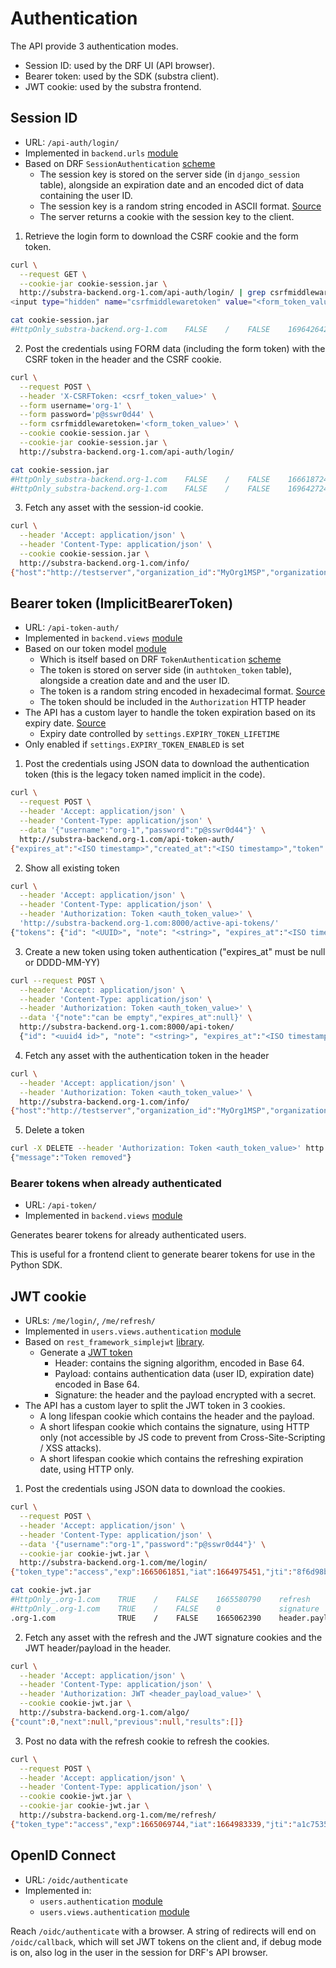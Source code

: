 # Authentication

The API provide 3 authentication modes.

- Session ID: used by the DRF UI (API browser).
- Bearer token: used by the SDK (substra client).
- JWT cookie: used by the substra frontend.

## Session ID

- URL: `/api-auth/login/`
- Implemented in `backend.urls` [module](../backend/backend/url.py)
- Based on DRF `SessionAuthentication` [scheme](https://www.django-rest-framework.org/api-guide/authentication/#sessionauthentication)
  - The session key is stored on the server side (in `django_session` table), alongside an expiration date and an encoded dict of data containing the user ID.
  - The session key is a random string encoded in ASCII format. [Source](https://docs.djangoproject.com/fr/4.1/topics/http/sessions)
  - The server returns a cookie with the session key to the client.

1. Retrieve the login form to download the CSRF cookie and the form token.

```bash
curl \
  --request GET \
  --cookie-jar cookie-session.jar \
  http://substra-backend.org-1.com/api-auth/login/ | grep csrfmiddlewaretoken
<input type="hidden" name="csrfmiddlewaretoken" value="<form_token_value>">

cat cookie-session.jar
#HttpOnly_substra-backend.org-1.com    FALSE    /    FALSE    1696426424    csrftoken    <csrf_token_value>
```

2. Post the credentials using FORM data (including the form token) with the CSRF token in the header and the CSRF cookie.

```bash
curl \
  --request POST \
  --header 'X-CSRFToken: <csrf_token_value>' \
  --form username='org-1' \
  --form password='p@sswr0d44' \
  --form csrfmiddlewaretoken='<form_token_value>' \
  --cookie cookie-session.jar \
  --cookie-jar cookie-session.jar \
  http://substra-backend.org-1.com/api-auth/login/

cat cookie-session.jar
#HttpOnly_substra-backend.org-1.com    FALSE    /    FALSE    1666187244    sessionid    <session_id_value>
#HttpOnly_substra-backend.org-1.com    FALSE    /    FALSE    1696427244    csrftoken    <csrf_token_value>
```

3. Fetch any asset with the session-id cookie.

```bash
curl \
  --header 'Accept: application/json' \
  --header 'Content-Type: application/json' \
  --cookie cookie-session.jar \
  http://substra-backend.org-1.com/info/
{"host":"http://testserver","organization_id":"MyOrg1MSP","organization_name":"OrgTestSuite","config":{"model_export_enabled":false},"auth":{},"channel":"mychannel","version":"dev","orchestrator_version":null,"user":"org-1","user_role":"ADMIN"}
```

## Bearer token (ImplicitBearerToken)

- URL: `/api-token-auth/`
- Implemented in `backend.views` [module](../backend/backend/views.py)
- Based on our token model [module](../backend/users/models/token.py)
  - Which is itself based on DRF `TokenAuthentication` [scheme](https://www.django-rest-framework.org/api-guide/authentication/#tokenauthentication)
  - The token is stored on server side (in `authtoken_token` table), alongside a creation date and and the user ID.
  - The token is a random string encoded in hexadecimal format. [Source](https://github.com/encode/django-rest-framework/blob/master/rest_framework/authtoken/models.py)
  - The token should be included in the `Authorization` HTTP header
- The API has a custom layer to handle the token expiration based on its expiry date. [Source](../backend/users/models/token.py)
  - Expiry date controlled by `settings.EXPIRY_TOKEN_LIFETIME`
- Only enabled if `settings.EXPIRY_TOKEN_ENABLED` is set

1. Post the credentials using JSON data to download the authentication token (this is the legacy token named implicit in the code).

```bash
curl \
  --request POST \
  --header 'Accept: application/json' \
  --header 'Content-Type: application/json' \
  --data '{"username":"org-1","password":"p@sswr0d44"}' \
  http://substra-backend.org-1.com/api-token-auth/
{"expires_at":"<ISO timestamp>","created_at":"<ISO timestamp>","token":"<auth_token_value>","id":"<UUID>"}
```

2. Show all existing token

```bash
curl \
  --header 'Accept: application/json' \
  --header 'Content-Type: application/json' \
  --header 'Authorization: Token <auth_token_value>' \
  'http://substra-backend.org-1.com:8000/active-api-tokens/'
{"tokens": {"id": "<UUID>", "note": "<string>", "expires_at":"<ISO timestamp>", "created_at":"<ISO timestamp>"}, "implicit_tokens":[{"expires_at":"<ISO timestamp>", "created_at":"<ISO timestamp>","id":"<UUID>"}]}
```

3. Create a new token using token authentication ("expires_at" must be null or DDDD-MM-YY)

```bash
curl --request POST \
  --header 'Accept: application/json' \
  --header 'Content-Type: application/json' \
  --header 'Authorization: Token <auth_token_value>' \
  --data '{"note":"can be empty","expires_at":null}' \
  http://substra-backend.org-1.com:8000/api-token/
  {"id": "<uuid4 id>", "note": "<string>", "expires_at":"<ISO timestamp or null>", "created_at":"<ISO timestamp>, "token":"<auth_token_value>}
```

4. Fetch any asset with the authentication token in the header

```bash
curl \
  --header 'Accept: application/json' \
  --header 'Authorization: Token <auth_token_value>' \
  http://substra-backend.org-1.com/info/
{"host":"http://testserver","organization_id":"MyOrg1MSP","organization_name":"OrgTestSuite","config":{"model_export_enabled":false},"auth":{},"channel":"mychannel","version":"dev","orchestrator_version":null,"user":"org-1","user_role":"ADMIN"}
```

5. Delete a token

``` bash
curl -X DELETE --header 'Authorization: Token <auth_token_value>' http://substra-backend.org-1.com/active-api-tokens/?id=<UUID>
{"message":"Token removed"}
```

### Bearer tokens when already authenticated

- URL: `/api-token/`
- Implemented in `backend.views` [module](../backend/backend/views.py)

Generates bearer tokens for already authenticated users.

This is useful for a frontend client to generate bearer tokens for use in the Python SDK.

## JWT cookie

- URLs: `/me/login/`, `/me/refresh/`
- Implemented in `users.views.authentication` [module](../backend/users/views/authentication.py)
- Based on `rest_framework_simplejwt` [library](https://django-rest-framework-simplejwt.readthedocs.io/en/latest/index.html).
  - Generate a [JWT token](https://jwt.io/introduction)
    - Header: contains the signing algorithm, encoded in Base 64.
    - Payload: contains authentication data (user ID, expiration date) encoded in Base 64.
    - Signature: the header and the payload encrypted with a secret.
- The API has a custom layer to split the JWT token in 3 cookies.
  - A long lifespan cookie which contains the header and the payload.
  - A short lifespan cookie which contains the signature, using HTTP only (not accessible by JS code to prevent from Cross-Site-Scripting / XSS attacks).
  - A short lifespan cookie which contains the refreshing expiration date, using HTTP only.

1. Post the credentials using JSON data to download the cookies.

```bash
curl \
  --request POST \
  --header 'Accept: application/json' \
  --header 'Content-Type: application/json' \
  --data '{"username":"org-1","password":"p@sswr0d44"}' \
  --cookie-jar cookie-jwt.jar \
  http://substra-backend.org-1.com/me/login/
{"token_type":"access","exp":1665061851,"iat":1664975451,"jti":"8f6d98b667024db59dcc55f923db8d22","user_id":1}

cat cookie-jwt.jar
#HttpOnly_.org-1.com    TRUE    /    FALSE    1665580790    refresh           <refresh_value>
#HttpOnly_.org-1.com    TRUE    /    FALSE    0             signature         <signature_value>
.org-1.com              TRUE    /    FALSE    1665062390    header.payload    <header_payload_value>
```

2. Fetch any asset with the refresh and the JWT signature cookies and the JWT header/payload in the header.

```bash
curl \
  --header 'Accept: application/json' \
  --header 'Content-Type: application/json' \
  --header 'Authorization: JWT <header_payload_value>' \
  --cookie cookie-jwt.jar \
  http://substra-backend.org-1.com/algo/
{"count":0,"next":null,"previous":null,"results":[]}
```

3. Post no data with the refresh cookie to refresh the cookies.

```bash
curl \
  --request POST \
  --header 'Accept: application/json' \
  --header 'Content-Type: application/json' \
  --cookie cookie-jwt.jar \
  --cookie-jar cookie-jwt.jar \
  http://substra-backend.org-1.com/me/refresh/
{"token_type":"access","exp":1665069744,"iat":1664983339,"jti":"a1c7535880a64f6b864673bd6ee8fec0","user_id":1}
```

## OpenID Connect

- URL: `/oidc/authenticate`
- Implemented in:
  - `users.authentication` [module](../backend/users/authentication.py)
  - `users.views.authentication` [module](../backend/users/views/authentication.py)

Reach `/oidc/authenticate` with a browser. A string of redirects will end on `/oidc/callback`, which will set JWT tokens on the client and, if debug mode is on, also log in the user in the session for DRF's API browser.
